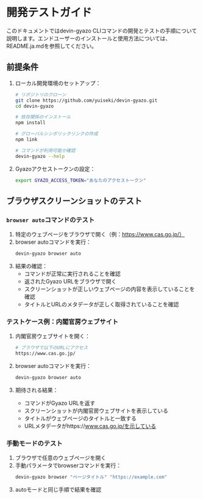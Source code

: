 # 開発テストガイド

このドキュメントではdevin-gyazo CLIコマンドの開発とテストの手順について説明します。エンドユーザーのインストールと使用方法については、README.ja.mdを参照してください。

## 前提条件

1. ローカル開発環境のセットアップ：
   ```bash
   # リポジトリのクローン
   git clone https://github.com/yuiseki/devin-gyazo.git
   cd devin-gyazo

   # 依存関係のインストール
   npm install

   # グローバルシンボリックリンクの作成
   npm link

   # コマンドが利用可能か確認
   devin-gyazo --help
   ```

2. Gyazoアクセストークンの設定：
   ```bash
   export GYAZO_ACCESS_TOKEN="あなたのアクセストークン"
   ```

## ブラウザスクリーンショットのテスト

### `browser auto`コマンドのテスト

1. 特定のウェブページをブラウザで開く（例：https://www.cas.go.jp/）
2. browser autoコマンドを実行：
   ```bash
   devin-gyazo browser auto
   ```
3. 結果の確認：
   - コマンドが正常に実行されることを確認
   - 返されたGyazo URLをブラウザで開く
   - スクリーンショットが正しいウェブページの内容を表示していることを確認
   - タイトルとURLのメタデータが正しく取得されていることを確認

### テストケース例：内閣官房ウェブサイト

1. 内閣官房ウェブサイトを開く：
   ```bash
   # ブラウザで以下のURLにアクセス
   https://www.cas.go.jp/
   ```

2. browser autoコマンドを実行：
   ```bash
   devin-gyazo browser auto
   ```

3. 期待される結果：
   - コマンドがGyazo URLを返す
   - スクリーンショットが内閣官房ウェブサイトを表示している
   - タイトルがウェブページのタイトルと一致する
   - URLメタデータがhttps://www.cas.go.jp/を示している

### 手動モードのテスト

1. ブラウザで任意のウェブページを開く
2. 手動パラメータでbrowserコマンドを実行：
   ```bash
   devin-gyazo browser "ページタイトル" "https://example.com"
   ```
3. autoモードと同じ手順で結果を確認
